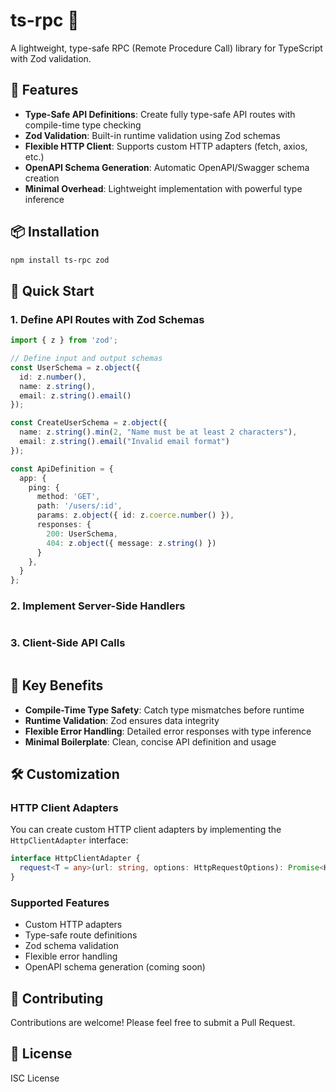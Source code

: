 # ts-rpc 🚀

A lightweight, type-safe RPC (Remote Procedure Call) library for TypeScript with Zod validation.

## 🌟 Features

- **Type-Safe API Definitions**: Create fully type-safe API routes with compile-time type checking
- **Zod Validation**: Built-in runtime validation using Zod schemas
- **Flexible HTTP Client**: Supports custom HTTP adapters (fetch, axios, etc.)
- **OpenAPI Schema Generation**: Automatic OpenAPI/Swagger schema creation
- **Minimal Overhead**: Lightweight implementation with powerful type inference

## 📦 Installation

```bash
npm install ts-rpc zod
```

## 🚀 Quick Start

### 1. Define API Routes with Zod Schemas

```typescript
import { z } from 'zod';

// Define input and output schemas
const UserSchema = z.object({
  id: z.number(),
  name: z.string(),
  email: z.string().email()
});

const CreateUserSchema = z.object({
  name: z.string().min(2, "Name must be at least 2 characters"),
  email: z.string().email("Invalid email format")
});

const ApiDefinition = {
  app: {
    ping: {
      method: 'GET',
      path: '/users/:id',
      params: z.object({ id: z.coerce.number() }),
      responses: {
        200: UserSchema,
        404: z.object({ message: z.string() })
      }
    },
  }
};
```

### 2. Implement Server-Side Handlers

```typescript

```

### 3. Client-Side API Calls

```typescript

```

## 🔑 Key Benefits

- **Compile-Time Type Safety**: Catch type mismatches before runtime
- **Runtime Validation**: Zod ensures data integrity
- **Flexible Error Handling**: Detailed error responses with type inference
- **Minimal Boilerplate**: Clean, concise API definition and usage

## 🛠️ Customization

### HTTP Client Adapters

You can create custom HTTP client adapters by implementing the `HttpClientAdapter` interface:

```typescript
interface HttpClientAdapter {
  request<T = any>(url: string, options: HttpRequestOptions): Promise<HttpResponse<T>>;
}
```

### Supported Features

- Custom HTTP adapters
- Type-safe route definitions
- Zod schema validation
- Flexible error handling
- OpenAPI schema generation (coming soon)

## 🤝 Contributing

Contributions are welcome! Please feel free to submit a Pull Request.

## 📄 License

ISC License
